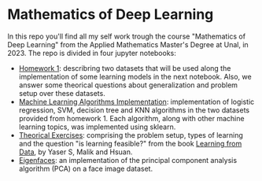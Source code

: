 # Mathematics of Deep Learning
In this repo you'll find all my self work trough the course "Mathematics of Deep Learning" from the Applied Mathematics Master's Degree at Unal, in 2023. The repo is divided in four jupyter notebooks: 
<ul>
  <li><a href='https://github.com/edsotom/mathematics_of_deep_learning/blob/master/First_HW.ipynb' target='_blank'>Homework 1</a>: describring two datasets that will be used along the implementation of some learning models in the next notebook. Also, we answer some theorical questions about generalization and problem setup over these datasets.<br>
  <li><a href='https://github.com/edsotom/mathematics_of_deep_learning/blob/master/ML_algorithms_implementation.ipynb' target='_blank'>Machine Learning Algorithms Implementation</a>: implementation of logistic regression, SVM, decision tree and KNN algorithms in the two datasets provided from homework 1. Each algorithm, along with other machine learning topics, was implemented using sklearn.<br>
  <li><a href='https://github.com/edsotom/mathematics_of_deep_learning/blob/master/theoretical_exercises.ipynb' target='_blank'>Theorical Exercises</a>: comprising the problem setup, types of learning and the question "is learning feasible?" from the book <a href='https://work.caltech.edu/textbook.html' target='_blank'>Learning from Data</a>, by Yaser S, Malik and Hsuan.
  <li><a href='https://github.com/edsotom/mathematics_of_deep_learning/blob/master/eigen_faces.ipynb' target='_blank'>Eigenfaces</a>: an implementation of the principal component analysis algorithm (PCA) on a face image dataset.
</ul>
